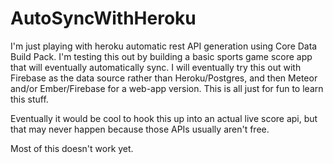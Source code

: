 # AutoSyncWithHeroku

I'm just playing with heroku automatic rest API generation using Core Data Build Pack. I'm testing this out by building a basic sports game score app that will eventually automatically sync. I will eventually try this out with Firebase as the data source rather than Heroku/Postgres, and then Meteor and/or Ember/Firebase for a web-app version. This is all just for fun to learn this stuff.

Eventually it would be cool to hook this up into an actual live score api, but that may never happen because those APIs usually aren't free.

Most of this doesn't work yet.